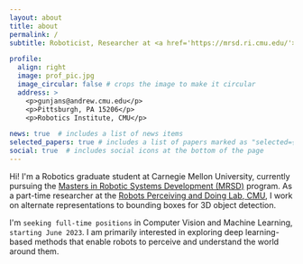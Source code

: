 ```yaml
---
layout: about
title: about
permalink: /
subtitle: Roboticist, Researcher at <a href='https://mrsd.ri.cmu.edu/'>Carnegie Mellon University</a>

profile:
  align: right
  image: prof_pic.jpg
  image_circular: false # crops the image to make it circular
  address: >
    <p>gunjans@andrew.cmu.edu</p>
    <p>Pittsburgh, PA 15206</p>
    <p>Robotics Institute, CMU</p>

news: true  # includes a list of news items
selected_papers: true # includes a list of papers marked as "selected={true}"
social: true  # includes social icons at the bottom of the page
---
```


Hi! I'm a Robotics graduate student at Carnegie Mellon University, currently pursuing the [Masters in Robotic Systems Development (MRSD)](https://mrsd.ri.cmu.edu/) program. As a part-time researcher at the [Robots Perceiving and Doing Lab, CMU](https://r-pad.github.io/), I work on alternate representations to bounding boxes for 3D object detection.

I'm `seeking full-time positions` in Computer Vision and Machine Learning, `starting June 2023`. I am primarily interested in exploring deep learning-based methods that enable robots to perceive and understand the world around them.